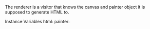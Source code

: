 The renderer is a visitor that knows the canvas and painter object it is supposed to generate HTML to.

Instance Variables
	html:		<WACanvas>
	painter:		<WAHtmlCanvas>